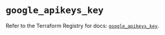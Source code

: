 # `google_apikeys_key`

Refer to the Terraform Registry for docs: [`google_apikeys_key`](https://registry.terraform.io/providers/hashicorp/google-beta/6.7.0/docs/resources/google_apikeys_key).
